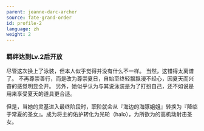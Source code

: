 ```yaml
---
parent: jeanne-darc-archer
source: fate-grand-order
id: profile-2
language: zh
weight: 2
---
```


### 羁绊达到Lv.2后开放

尽管这次换上了泳装，但本人似乎觉得并没有什么不一样。
当然，这错得太离谱了。
不再尊崇善行，而是改为尊崇夏日，自始至终轻飘飘漫不经心，因夏天而兴奋的感觉明显全开。
另外，她似乎认为与其说泳装是为了打扮自己，还不如说是用来享受夏天的道具更合适。

但是，当她的灵基进入最终阶段时，职阶就会从『海边的海豚姐姐』转换为『降临于常夏的圣女』。成为将主的佑护转化为光轮（halo），为所欲为的高机动射击圣女。
